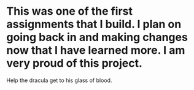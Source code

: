 # This was one of the first assignments that I build. I plan on going back in and making changes now that I have learned more. I am very proud of this project. 

Help the dracula get to his glass of blood. 